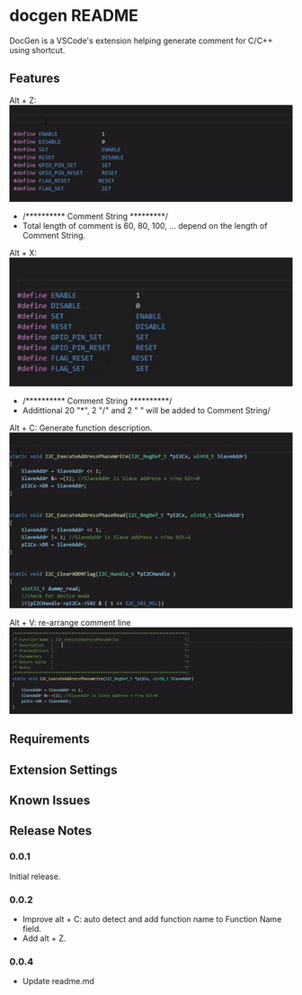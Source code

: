 # docgen README

DocGen is a VSCode's extension helping generate comment for C/C++ using shortcut.

## Features

Alt + Z: 
 ![Alt+Z](images/generateComment.gif)
- /********** Comment String *********/
- Total length of comment is 60, 80, 100, ... depend on the length of Comment String.

Alt + X: 
 ![Alt+X](images/gerenateComment2.gif)
- /********** Comment String **********/
- Addittional 20 "*", 2 "/" and 2 " " will be added to Comment String/

Alt + C: Generate function description.
 ![Alt+C](images/generateComment3.gif)

Alt + V: re-arrange comment line
 ![Alt+V](images/generateComment4.gif)

## Requirements

## Extension Settings

## Known Issues

## Release Notes

### 0.0.1

Initial release.

### 0.0.2

- Improve alt + C: auto detect and add function name to Function Name field.
- Add alt + Z.

### 0.0.4
- Update readme.md